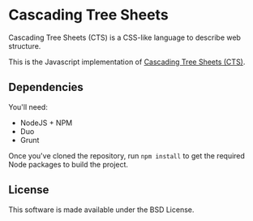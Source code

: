 Cascading Tree Sheets
=====================

Cascading Tree Sheets (CTS) is a CSS-like language to describe web structure.

This is the Javascript implementation of [Cascading Tree Sheets
(CTS)](http://www.treesheets.org). 

Dependencies
------------

You'll need:

   * NodeJS + NPM
   * Duo
   * Grunt 
   
Once you've cloned the repository, run `npm install` to get the required Node
packages to build the project.


License
-------

This software is made available under the BSD License.
